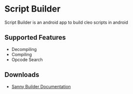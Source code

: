 # Script Builder

Script Builder is an android app to build cleo scripts in android

## Supported Features

- Decompiling
- Compiling
- Opcode Search

## Downloads

- [Sanny Builder Documentation](https://github.com/360modder/script-builder/raw/main/ignore/Sanny%20Builder%20Documentation.zip)
